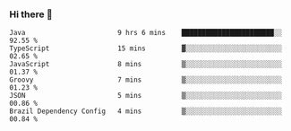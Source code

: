### Hi there 👋

<!--START_SECTION:waka-->

```text
Java                       9 hrs 6 mins    ███████████████████████░░   92.55 %
TypeScript                 15 mins         ▓░░░░░░░░░░░░░░░░░░░░░░░░   02.65 %
JavaScript                 8 mins          ▒░░░░░░░░░░░░░░░░░░░░░░░░   01.37 %
Groovy                     7 mins          ▒░░░░░░░░░░░░░░░░░░░░░░░░   01.23 %
JSON                       5 mins          ▒░░░░░░░░░░░░░░░░░░░░░░░░   00.86 %
Brazil Dependency Config   4 mins          ▒░░░░░░░░░░░░░░░░░░░░░░░░   00.84 %
```

<!--END_SECTION:waka-->

<!--
**jerry-shao/jerry-shao** is a ✨ _special_ ✨ repository because its `README.md` (this file) appears on your GitHub profile.

Here are some ideas to get you started:

- 🔭 I’m currently working on ...
- 🌱 I’m currently learning ...
- 👯 I’m looking to collaborate on ...
- 🤔 I’m looking for help with ...
- 💬 Ask me about ...
- 📫 How to reach me: ...
- 😄 Pronouns: ...
- ⚡ Fun fact: ...
-->
